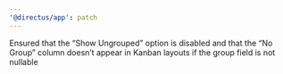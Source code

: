 ```yaml
---
'@directus/app': patch
---
```


Ensured that the “Show Ungrouped” option is disabled and that the “No Group” column doesn’t appear in Kanban layouts if
the group field is not nullable
